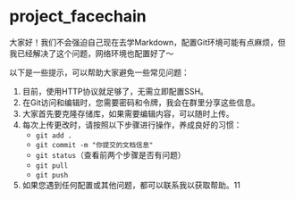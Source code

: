 # project_facechain

大家好！我们不会强迫自己现在去学Markdown，配置Git环境可能有点麻烦，但我已经解决了这个问题，网络环境也配置好了～

以下是一些提示，可以帮助大家避免一些常见问题：

1. 目前，使用HTTP协议就足够了，无需立即配置SSH。
2. 在Git访问和编辑时，您需要密码和令牌，我会在群里分享这些信息。
3. 大家首先要克隆存储库，如果需要编辑内容，可以随时上传。
4. 每次上传更改时，请按照以下步骤进行操作，养成良好的习惯：
   - `git add .`
   - `git commit -m "你提交的文档信息"`
   - `git status`（查看前两个步骤是否有问题）
   - `git pull`
   - `git push`
5. 如果您遇到任何配置或其他问题，都可以联系我以获取帮助。11
